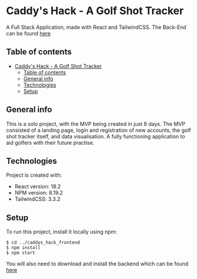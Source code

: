 # Caddy's Hack - A Golf Shot Tracker

A Full Stack Application, made with React and TailwindCSS. The Back-End can be found [here](https://github.com/WestyCodes/caddys_hack_backEnd)

## Table of contents

-   [Caddy's Hack - A Golf Shot Tracker](#caddys-hack---a-golf-shot-tracker)
    -   [Table of contents](#table-of-contents)
    -   [General info](#general-info)
    -   [Technologies](#technologies)
    -   [Setup](#setup)

## General info

This is a solo project, with the MVP being created in just 8 days. The MVP consisted of a landing page, login and registration of new accounts, the golf shot tracker itself, and data visualisation. A fully functioning application to aid golfers with their future practise.

## Technologies

Project is created with:

-   React version: 18.2
-   NPM version: 8.19.2
-   TailwindCSS: 3.3.2

## Setup

To run this project, install it locally using npm:

```
$ cd ../caddys_hack_frontend
$ npm install
$ npm start
```

You will also need to download and install the backend which can be found [here](https://github.com/WestyCodes/caddys_hack_backEnd)
